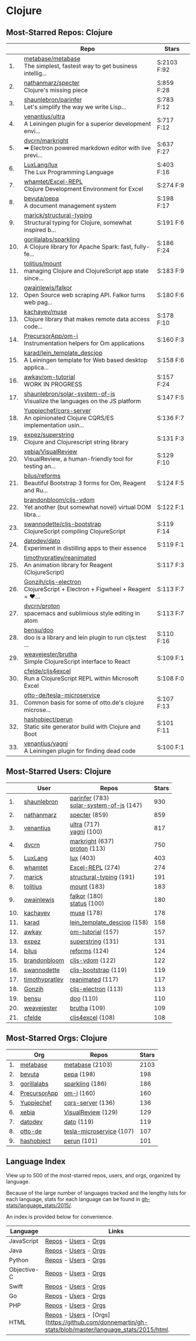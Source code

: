 # Clojure

## Most-Starred Repos: Clojure

| | Repo | Stars |
|---|---|---|
| 1. | [metabase/metabase](https://github.com/metabase/metabase) <br/>The simplest, fastest way to get business intellig... | S:2103 F:92 |
| 2. | [nathanmarz/specter](https://github.com/nathanmarz/specter) <br/>Clojure's missing piece | S:859 F:28 |
| 3. | [shaunlebron/parinfer](https://github.com/shaunlebron/parinfer) <br/>Let's simplify the way we write Lisp... | S:783 F:12 |
| 4. | [venantius/ultra](https://github.com/venantius/ultra) <br/>A Leiningen plugin for a superior development envi... | S:717 F:12 |
| 5. | [dvcrn/markright](https://github.com/dvcrn/markright) <br/>➡ Electron powered markdown editor with live previ... | S:637 F:27 |
| 6. | [LuxLang/lux](https://github.com/LuxLang/lux) <br/>The Lux Programming Language | S:403 F:16 |
| 7. | [whamtet/Excel-REPL](https://github.com/whamtet/Excel-REPL) <br/>Clojure Development Environment for Excel | S:274 F:9 |
| 8. | [bevuta/pepa](https://github.com/bevuta/pepa) <br/>A document management system | S:198 F:17 |
| 9. | [marick/structural-typing](https://github.com/marick/structural-typing) <br/>Structural typing for Clojure, somewhat inspired b... | S:191 F:6 |
| 10. | [gorillalabs/sparkling](https://github.com/gorillalabs/sparkling) <br/>A Clojure library for Apache Spark: fast, fully-fe... | S:186 F:24 |
| 11. | [tolitius/mount](https://github.com/tolitius/mount) <br/>managing Clojure and ClojureScript app state since... | S:183 F:9 |
| 12. | [owainlewis/falkor](https://github.com/owainlewis/falkor) <br/>Open Source web scraping API. Falkor turns web pag... | S:180 F:6 |
| 13. | [kachayev/muse](https://github.com/kachayev/muse) <br/>Clojure library that makes remote data access code... | S:178 F:10 |
| 14. | [PrecursorApp/om-i](https://github.com/PrecursorApp/om-i) <br/>Instrumentation helpers for Om applications | S:160 F:3 |
| 15. | [karad/lein_template_descjop](https://github.com/karad/lein_template_descjop) <br/>A Leiningen template for Web based desktop applica... | S:158 F:6 |
| 16. | [awkay/om-tutorial](https://github.com/awkay/om-tutorial) <br/>WORK IN PROGRESS | S:157 F:24 |
| 17. | [shaunlebron/solar-system-of-js](https://github.com/shaunlebron/solar-system-of-js) <br/>Visualize the languages on the JS platform | S:147 F:5 |
| 18. | [Yuppiechef/cqrs-server](https://github.com/Yuppiechef/cqrs-server) <br/>An opinionated Clojure CQRS/ES implementation usin... | S:136 F:7 |
| 19. | [expez/superstring](https://github.com/expez/superstring) <br/>Clojure and Clojurescript string library | S:131 F:3 |
| 20. | [xebia/VisualReview](https://github.com/xebia/VisualReview) <br/>VisualReview, a human-friendly tool for testing an... | S:129 F:10 |
| 21. | [bilus/reforms](https://github.com/bilus/reforms) <br/>Beautiful Bootstrap 3 forms for Om, Reagent and Ru... | S:124 F:5 |
| 22. | [brandonbloom/cljs-vdom](https://github.com/brandonbloom/cljs-vdom) <br/>Yet another (but somewhat novel) virtual DOM libra... | S:122 F:1 |
| 23. | [swannodette/cljs-bootstrap](https://github.com/swannodette/cljs-bootstrap) <br/>ClojureScript compiling ClojureScript | S:119 F:14 |
| 24. | [datodev/dato](https://github.com/datodev/dato) <br/>Experiment in distilling apps to their essence | S:119 F:1 |
| 25. | [timothypratley/reanimated](https://github.com/timothypratley/reanimated) <br/>An animation library for Reagent (ClojureScript) | S:117 F:3 |
| 26. | [Gonzih/cljs-electron](https://github.com/Gonzih/cljs-electron) <br/>ClojureScript + Electron + Figwheel + Reagent  = ❤... | S:113 F:7 |
| 27. | [dvcrn/proton](https://github.com/dvcrn/proton) <br/>spacemacs and sublimious style editing in atom | S:113 F:7 |
| 28. | [bensu/doo](https://github.com/bensu/doo) <br/>doo is a library and lein plugin to run cljs.test ... | S:110 F:16 |
| 29. | [weavejester/brutha](https://github.com/weavejester/brutha) <br/>Simple ClojureScript interface to React | S:109 F:1 |
| 30. | [cfelde/cljs4excel](https://github.com/cfelde/cljs4excel) <br/>Run a ClojureScript REPL within Microsoft Excel | S:108 F:0 |
| 31. | [otto-de/tesla-microservice](https://github.com/otto-de/tesla-microservice) <br/>Common basis for some of otto.de's clojure microse... | S:107 F:13 |
| 32. | [hashobject/perun](https://github.com/hashobject/perun) <br/>Static site generator build with Clojure and Boot | S:101 F:11 |
| 33. | [venantius/yagni](https://github.com/venantius/yagni) <br/>A Leiningen plugin for finding dead code | S:100 F:1 |

## Most-Starred Users: Clojure

| | User | Repos | Stars |
|---|---|---|---|
| 1. | [shaunlebron](https://github.com/shaunlebron)  | [parinfer](https://github.com/shaunlebron/parinfer)  (783) <br/>[solar-system-of-js](https://github.com/shaunlebron/solar-system-of-js)  (147) <br/> | 930 |
| 2. | [nathanmarz](https://github.com/nathanmarz)  | [specter](https://github.com/nathanmarz/specter)  (859) <br/> | 859 |
| 3. | [venantius](https://github.com/venantius)  | [ultra](https://github.com/venantius/ultra)  (717) <br/>[yagni](https://github.com/venantius/yagni)  (100) <br/> | 817 |
| 4. | [dvcrn](https://github.com/dvcrn)  | [markright](https://github.com/dvcrn/markright)  (637) <br/>[proton](https://github.com/dvcrn/proton)  (113) <br/> | 750 |
| 5. | [LuxLang](https://github.com/LuxLang)  | [lux](https://github.com/LuxLang/lux)  (403) <br/> | 403 |
| 6. | [whamtet](https://github.com/whamtet)  | [Excel-REPL](https://github.com/whamtet/Excel-REPL)  (274) <br/> | 274 |
| 7. | [marick](https://github.com/marick)  | [structural-typing](https://github.com/marick/structural-typing)  (191) <br/> | 191 |
| 8. | [tolitius](https://github.com/tolitius)  | [mount](https://github.com/tolitius/mount)  (183) <br/> | 183 |
| 9. | [owainlewis](https://github.com/owainlewis)  | [falkor](https://github.com/owainlewis/falkor)  (180) <br/>[status](https://github.com/owainlewis/status)  (100) <br/> | 180 |
| 10. | [kachayev](https://github.com/kachayev)  | [muse](https://github.com/kachayev/muse)  (178) <br/> | 178 |
| 11. | [karad](https://github.com/karad)  | [lein_template_descjop](https://github.com/karad/lein_template_descjop)  (158) <br/> | 158 |
| 12. | [awkay](https://github.com/awkay)  | [om-tutorial](https://github.com/awkay/om-tutorial)  (157) <br/> | 157 |
| 13. | [expez](https://github.com/expez)  | [superstring](https://github.com/expez/superstring)  (131) <br/> | 131 |
| 14. | [bilus](https://github.com/bilus)  | [reforms](https://github.com/bilus/reforms)  (124) <br/> | 124 |
| 15. | [brandonbloom](https://github.com/brandonbloom)  | [cljs-vdom](https://github.com/brandonbloom/cljs-vdom)  (122) <br/> | 122 |
| 16. | [swannodette](https://github.com/swannodette)  | [cljs-bootstrap](https://github.com/swannodette/cljs-bootstrap)  (119) <br/> | 119 |
| 17. | [timothypratley](https://github.com/timothypratley)  | [reanimated](https://github.com/timothypratley/reanimated)  (117) <br/> | 117 |
| 18. | [Gonzih](https://github.com/Gonzih)  | [cljs-electron](https://github.com/Gonzih/cljs-electron)  (113) <br/> | 113 |
| 19. | [bensu](https://github.com/bensu)  | [doo](https://github.com/bensu/doo)  (110) <br/> | 110 |
| 20. | [weavejester](https://github.com/weavejester)  | [brutha](https://github.com/weavejester/brutha)  (109) <br/> | 109 |
| 21. | [cfelde](https://github.com/cfelde)  | [cljs4excel](https://github.com/cfelde/cljs4excel)  (108) <br/> | 108 |

## Most-Starred Orgs: Clojure

| | Org | Repos | Stars |
|---|---|---|---|
| 1. | [metabase](https://github.com/metabase)  | [metabase](https://github.com/metabase/metabase)  (2103) <br/> | 2103 |
| 2. | [bevuta](https://github.com/bevuta)  | [pepa](https://github.com/bevuta/pepa)  (198) <br/> | 198 |
| 3. | [gorillalabs](https://github.com/gorillalabs)  | [sparkling](https://github.com/gorillalabs/sparkling)  (186) <br/> | 186 |
| 4. | [PrecursorApp](https://github.com/PrecursorApp)  | [om-i](https://github.com/PrecursorApp/om-i)  (160) <br/> | 160 |
| 5. | [Yuppiechef](https://github.com/Yuppiechef)  | [cqrs-server](https://github.com/Yuppiechef/cqrs-server)  (136) <br/> | 136 |
| 6. | [xebia](https://github.com/xebia)  | [VisualReview](https://github.com/xebia/VisualReview)  (129) <br/> | 129 |
| 7. | [datodev](https://github.com/datodev)  | [dato](https://github.com/datodev/dato)  (119) <br/> | 119 |
| 8. | [otto-de](https://github.com/otto-de)  | [tesla-microservice](https://github.com/otto-de/tesla-microservice)  (107) <br/> | 107 |
| 9. | [hashobject](https://github.com/hashobject)  | [perun](https://github.com/hashobject/perun)  (101) <br/> | 101 |

## Language Index


View up to 500 of the most-starred repos, users, and orgs, organized by language.

Because of the large number of languages tracked and the lengthy lists for each language, stats for each language can be found in [gh-stats/language_stats/2015/](https://github.com/donnemartin/gh-stats/tree/master/language_stats/2015).

An index is provided below for convenience.


| Language | Links |
|---|---|
| JavaScript | [Repos](https://github.com/donnemartin/gh-stats/blob/master/language_stats/2015/javascript.md#most-starred-repos-javascript) - [Users](https://github.com/donnemartin/gh-stats/blob/master/language_stats/2015/javascript.md#most-starred-users-javascript) - [Orgs](https://github.com/donnemartin/gh-stats/blob/master/language_stats/2015/javascript.md#most-starred-orgs-javascript) |
| Java | [Repos](https://github.com/donnemartin/gh-stats/blob/master/language_stats/2015/java.md#most-starred-repos-java) - [Users](https://github.com/donnemartin/gh-stats/blob/master/language_stats/2015/java.md#most-starred-users-java) - [Orgs](https://github.com/donnemartin/gh-stats/blob/master/language_stats/2015/java.md#most-starred-orgs-java) |
| Python | [Repos](https://github.com/donnemartin/gh-stats/blob/master/language_stats/2015/python.md#most-starred-repos-python) - [Users](https://github.com/donnemartin/gh-stats/blob/master/language_stats/2015/python.md#most-starred-users-python) - [Orgs](https://github.com/donnemartin/gh-stats/blob/master/language_stats/2015/python.md#most-starred-orgs-python) |
| Objective-C | [Repos](https://github.com/donnemartin/gh-stats/blob/master/language_stats/2015/objective-c.md#most-starred-repos-objective-c) - [Users](https://github.com/donnemartin/gh-stats/blob/master/language_stats/2015/objective-c.md#most-starred-users-objective-c) - [Orgs](https://github.com/donnemartin/gh-stats/blob/master/language_stats/2015/objective-c.md#most-starred-orgs-objective-c) |
| Swift | [Repos](https://github.com/donnemartin/gh-stats/blob/master/language_stats/2015/swift.md#most-starred-repos-swift) - [Users](https://github.com/donnemartin/gh-stats/blob/master/language_stats/2015/swift.md#most-starred-users-swift) - [Orgs](https://github.com/donnemartin/gh-stats/blob/master/language_stats/2015/swift.md#most-starred-orgs-swift) |
| Go | [Repos](https://github.com/donnemartin/gh-stats/blob/master/language_stats/2015/go.md#most-starred-repos-go) - [Users](https://github.com/donnemartin/gh-stats/blob/master/language_stats/2015/go.md#most-starred-users-go) - [Orgs](https://github.com/donnemartin/gh-stats/blob/master/language_stats/2015/go.md#most-starred-orgs-go) |
| PHP | [Repos](https://github.com/donnemartin/gh-stats/blob/master/language_stats/2015/php.md#most-starred-repos-php) - [Users](https://github.com/donnemartin/gh-stats/blob/master/language_stats/2015/php.md#most-starred-users-php) - [Orgs](https://github.com/donnemartin/gh-stats/blob/master/language_stats/2015/php.md#most-starred-orgs-php) |
| HTML | [Repos](https://github.com/donnemartin/gh-stats/blob/master/language_stats/2015/html.md#most-starred-repos-html) - [Users](https://github.com/donnemartin/gh-stats/blob/master/language_stats/2015/html.md#most-starred-users-html) - [Orgs](https://github.com/donnemartin/gh-stats/blob/master/language_stats/2015/html.